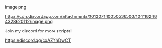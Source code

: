 
image.png

https://cdn.discordapp.com/attachments/961307140050538506/1041182484328620112/image.png

Join my discord for more scripts!

https://discord.gg/cxAZYhDwCT

